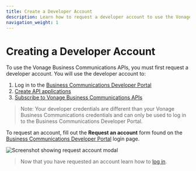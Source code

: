 ```yaml
---
title: Create a Developer Account
description: Learn how to request a developer account to use the Vonage Business Communications APIs
navigation_weight: 1
---
```


#  Creating a Developer Account

To use the Vonage Business Communications APIs, you must first request a developer account. You will use the developer account to:

1. Log in to the [Business Communications Developer Portal](https://apimanager.uc.vonage.com/)
2. [Create API applications](/getting-started/create-an-application)
3. [Subscribe to Vonage Business Communications APIs](/getting-started/subscribe-to-apis)

> Note: Your developer credentials are different than your Vonage Business Communications credentials and can only be used to log in to the Business Communications Developer Portal.

To request an account, fill out the **Request an account** form found on the [Business Communications Developer Portal](https://apimanager.uc.vonage.com/) login page.

![Screenshot showing request account modal](/images/vbc/getting-started/create-account.png)

> Now that you have requested an account learn how to [log in](/getting-started/logging-in).
